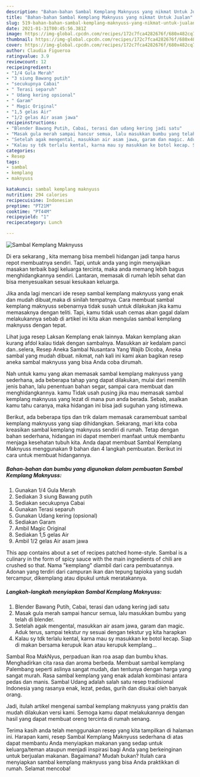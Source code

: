 ```yaml
---
description: "Bahan-bahan Sambal Kemplang Maknyuss yang nikmat Untuk Jualan"
title: "Bahan-bahan Sambal Kemplang Maknyuss yang nikmat Untuk Jualan"
slug: 519-bahan-bahan-sambal-kemplang-maknyuss-yang-nikmat-untuk-jualan
date: 2021-01-31T00:45:56.381Z
image: https://img-global.cpcdn.com/recipes/172c7fca4282676f/680x482cq70/sambal-kemplang-maknyuss-foto-resep-utama.jpg
thumbnail: https://img-global.cpcdn.com/recipes/172c7fca4282676f/680x482cq70/sambal-kemplang-maknyuss-foto-resep-utama.jpg
cover: https://img-global.cpcdn.com/recipes/172c7fca4282676f/680x482cq70/sambal-kemplang-maknyuss-foto-resep-utama.jpg
author: Claudia Figueroa
ratingvalue: 3.9
reviewcount: 12
recipeingredient:
- "1/4 Gula Merah"
- "3 siung Bawang putih"
- "secukupnya Cabai"
- " Terasi separuh"
- " Udang kering opsional"
- " Garam"
- " Magic Original"
- "1,5 gelas Air"
- "1/2 gelas Air asam jawa"
recipeinstructions:
- "Blender Bawang Putih, Cabai, terasi dan udang kering jadi satu"
- "Masak gula merah sampai hancur semua, lalu masukkan bumbu yang telah di blender."
- "Setelah agak mengental, masukkan air asam jawa, garam dan magic. Aduk terus, sampai tekstur ny sesuai dengan tekstur yg kita harapkan"
- "Kalau sy tdk terlalu kental, karna mau sy masukkan ke botol kecap. Siap di makan bersama kerupuk ikan atau kerupuk kemplang..."
categories:
- Resep
tags:
- sambal
- kemplang
- maknyuss

katakunci: sambal kemplang maknyuss 
nutrition: 294 calories
recipecuisine: Indonesian
preptime: "PT21M"
cooktime: "PT44M"
recipeyield: "1"
recipecategory: Lunch

---
```



![Sambal Kemplang Maknyuss](https://img-global.cpcdn.com/recipes/172c7fca4282676f/680x482cq70/sambal-kemplang-maknyuss-foto-resep-utama.jpg)

Di era  sekarang , kita memang bisa membeli hidangan jadi tanpa harus repot membuatnya sendiri. Tapi, untuk anda yang ingin menyajikan masakan terbaik bagi keluarga tercinta, maka anda memang lebih bagus menghidangkannya sendiri. Lantaran, memasak di rumah lebih sehat dan bisa menyesuaikan sesuai kesukaan keluarga.

Jika anda lagi mencari ide resep sambal kemplang maknyuss yang enak dan mudah dibuat,maka di sinilah tempatnya. Cara membuat sambal kemplang maknyuss  sebenarnya tidak susah untuk dilakukan jika kamu memasaknya dengan teliti. Tapi, kamu tidak usah cemas akan gagal dalam melakukannya 
sebab di artikel ini kita akan mengulas sambal kemplang maknyuss dengan tepat.  

Lihat juga resep Laksan Kemplang enak lainnya. Makan kemplang akan kurang afdol kalau tidak dengan sambalnya. Masukkan air kedalam panci dan..selera, Resep Aneka Sambal Nusantara Yang Wajib Dicoba, Aneka sambal yang mudah dibuat. nikmat, nah kali ini kami akan bagikan resep aneka sambal maknyuss yang bisa Anda coba dirumah.

Nah untuk kamu yang akan memasak sambal kemplang maknyuss yang sederhana, ada beberapa tahap yang dapat dilakukan, mulai dari memilih jenis bahan, lalu penentuan bahan segar, sampai cara membuat dan menghidangkannya. kamu Tidak usah pusing jika mau memasak sambal kemplang maknyuss yang lezat di mana pun anda berada. Sebab, asalkan kamu  tahu caranya, maka hidangan ini bisa jadi suguhan yang istimewa.

Berikut, ada beberapa tips dan trik dalam memasak caramembuat sambal kemplang maknyuss yang siap dihidangkan. Sekarang, mari kita coba kreasikan sambal kemplang maknyuss sendiri di rumah. Tetap dengan bahan sederhana, hidangan ini dapat memberi manfaat untuk membantu menjaga kesehatan tubuh kita. Anda dapat membuat Sambal Kemplang Maknyuss menggunakan 9 bahan dan 4 langkah pembuatan. Berikut ini cara untuk membuat hidangannya.

<!--inarticleads1-->

##### Bahan-bahan dan bumbu yang digunakan dalam pembuatan Sambal Kemplang Maknyuss:

1. Gunakan 1/4 Gula Merah
1. Sediakan 3 siung Bawang putih
1. Sediakan secukupnya Cabai
1. Gunakan  Terasi separuh
1. Gunakan  Udang kering (opsional)
1. Sediakan  Garam
1. Ambil  Magic Original
1. Sediakan 1,5 gelas Air
1. Ambil 1/2 gelas Air asam jawa


This app contains about a set of recipes patched home-style. Sambal is a culinary in the form of spicy sauce with the main ingredients of chili are crushed so that. Nama &#34;kemplang&#34; diambil dari cara pembuatannya. Adonan yang terdiri dari campuran ikan dan tepung tapioka yang sudah tercampur, dikemplang atau dipukul untuk meratakannya. 

<!--inarticleads2-->

##### Langkah-langkah menyiapkan Sambal Kemplang Maknyuss:

1. Blender Bawang Putih, Cabai, terasi dan udang kering jadi satu
1. Masak gula merah sampai hancur semua, lalu masukkan bumbu yang telah di blender.
1. Setelah agak mengental, masukkan air asam jawa, garam dan magic. Aduk terus, sampai tekstur ny sesuai dengan tekstur yg kita harapkan
1. Kalau sy tdk terlalu kental, karna mau sy masukkan ke botol kecap. Siap di makan bersama kerupuk ikan atau kerupuk kemplang...


Sambal Roa MakNyus, perpaduan ikan roa asap dan bumbu khas. Menghadirkan cita rasa dan aroma berbeda. Membuat sambal kemplang Palembang seperti aslinya sangat mudah, dan tentunya dengan harga yang sangat murah. Rasa sambal kemplang yang enak adalah kombinasi antara pedas dan manis. Sambal Udang adalah salah satu resep tradisional Indonesia yang rasanya enak, lezat, pedas, gurih dan disukai oleh banyak orang. 

Jadi, itulah artikel mengenai  sambal kemplang maknyuss  yang praktis dan mudah dilakukan versi kami. Semoga kamu dapat melakukannya dengan hasil yang dapat membuat oreng tercinta di rumah senang. 

Terima kasih anda telah menggunakan resep yang kita tampilkan di halaman ini. Harapan kami, resep  Sambal Kemplang Maknyuss sederhana di atas dapat membantu Anda menyiapkan makanan yang sedap untuk keluarga/teman ataupun menjadi inspirasi bagi Anda yang berkeinginan untuk berjualan makanan. Bagaimana? Mudah bukan? Itulah cara menyiapkan sambal kemplang maknyuss yang bisa Anda praktikkan di rumah. Selamat mencoba!

